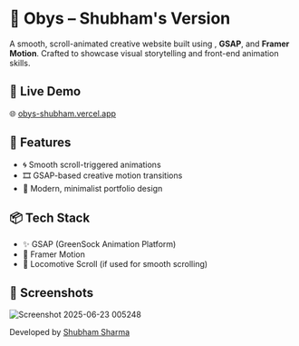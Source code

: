 # 🎨 Obys – Shubham's Version

A smooth, scroll-animated creative website built using , **GSAP**, and **Framer Motion**. Crafted to showcase visual storytelling and front-end animation skills.

## 🚀 Live Demo

🌐 [obys-shubham.vercel.app](https://obys-shubham.vercel.app)

## 🌟 Features

* 🌀 Smooth scroll-triggered animations
* 🎞️ GSAP-based creative motion transitions
* 🧠 Modern, minimalist portfolio design

## 📦 Tech Stack

* ✨ GSAP (GreenSock Animation Platform)
* 🎥 Framer Motion
* 🧼 Locomotive Scroll (if used for smooth scrolling)

## 📸 Screenshots
![Screenshot 2025-06-23 005248](https://github.com/user-attachments/assets/32d2d707-0e1b-4b71-8723-81b20a377717)

 Developed by [Shubham Sharma](https://github.com/Shubham25123)
